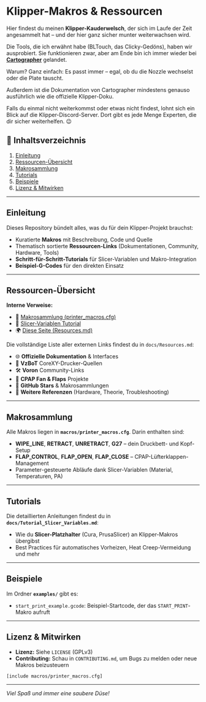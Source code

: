 # Klipper-Makros & Ressourcen

Hier findest du meinen **Klipper-Kauderwelsch**, der sich im Laufe der Zeit angesammelt hat – und der hier ganz sicher munter weiterwachsen wird.

Die Tools, die ich erwähnt habe (BLTouch, das Clicky-Gedöns), haben wir ausprobiert. Sie funktionieren zwar, aber am Ende bin ich immer wieder bei **<a href="https://cartographer3d.com" target="_blank" rel="noopener noreferrer">Cartographer</a>** gelandet.

Warum? Ganz einfach: Es passt immer – egal, ob du die Nozzle wechselst oder die Plate tauscht.

Außerdem ist die Dokumentation von Cartographer mindestens genauso ausführlich wie die offizielle Klipper-Doku.

Falls du einmal nicht weiterkommst oder etwas nicht findest, lohnt sich ein Blick auf die Klipper-Discord-Server. Dort gibt es jede Menge Experten, die dir sicher weiterhelfen. 😉

## 📖 Inhaltsverzeichnis
1. [Einleitung](#einleitung)
2. [Ressourcen-Übersicht](#ressourcen-übersicht)
3. [Makrosammlung](#makrosammlung)
4. [Tutorials](#tutorials)
5. [Beispiele](#beispiele)
6. [Lizenz & Mitwirken](#lizenz--mitwirken)

---

## Einleitung
Dieses Repository bündelt alles, was du für dein Klipper-Projekt brauchst:
- Kuratierte **Makros** mit Beschreibung, Code und Quelle
- Thematisch sortierte **Ressourcen-Links** (Dokumentationen, Community, Hardware, Tools)
- **Schritt-für-Schritt-Tutorials** für Slicer-Variablen und Makro-Integration
- **Beispiel-G-Codes** für den direkten Einsatz

---

## Ressourcen-Übersicht

**Interne Verweise:**
- 📑 [Makrosammlung (printer_macros.cfg)](../macros/printer_macros.cfg)
- 📖 [Slicer-Variablen Tutorial](Tutorial_Slicer_Variables.md)
- 🌍 [Diese Seite (Resources.md)](Resources.md)

Die vollständige Liste aller externen Links findest du in `docs/Resources.md`:
- 🌐 **Offizielle Dokumentation** & Interfaces
- 🧰 **VzBoT** CoreXY-Drucker-Quellen
- 🛠️ **Voron** Community-Links
- 🔧 **CPAP Fan & Flaps** Projekte
- 📁 **GitHub Stars** & Makrosammlungen
- 📑 **Weitere Referenzen** (Hardware, Theorie, Troubleshooting)

---

## Makrosammlung
Alle Makros liegen in **`macros/printer_macros.cfg`**. Darin enthalten sind:
- **WIPE_LINE**, **RETRACT**, **UNRETRACT**, **G27** – dein Druckbett- und Kopf-Setup
- **FLAP_CONTROL**, **FLAP_OPEN**, **FLAP_CLOSE** – CPAP-Lüfterklappen-Management
- Parameter-gesteuerte Abläufe dank Slicer-Variablen (Material, Temperaturen, PA)

---

## Tutorials
Die detaillierten Anleitungen findest du in **`docs/Tutorial_Slicer_Variables.md`**:
- Wie du **Slicer-Platzhalter** (Cura, PrusaSlicer) an Klipper-Makros übergibst
- Best Practices für automatisches Vorheizen, Heat Creep-Vermeidung und mehr

---

## Beispiele
Im Ordner **`examples/`** gibt es:
- `start_print_example.gcode`: Beispiel-Startcode, der das `START_PRINT`-Makro aufruft

---

## Lizenz & Mitwirken
- **Lizenz:** Siehe `LICENSE` (GPLv3)
- **Contributing:** Schau in `CONTRIBUTING.md`, um Bugs zu melden oder neue Makros beizusteuern

```
[include macros/printer_macros.cfg]
```

---

*Viel Spaß und immer eine saubere Düse!*
